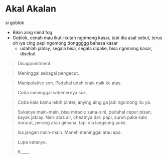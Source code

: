 # Akal Akalan
si goblok

- Bikin aing mind fog
- Goblok, cenah mau ikut-ikutan ngomong kasar, tapi dia asal sebut, terus oh iya cing papi ngomong donggggg bahasa kasar
  - udahlah jablay, segala bisa, segala dipake, bisa ngomong kasar, disebut

> Disappointment.

> Meninggal sebagai pengecut.

> Manipulative son. Padahal udah enak naik ke atas.

> Coba meninggal sebenernya sok.

> Coba kalo kamu lebih pinter, anying aing ga jadi ngomong itu ya.

> Sukanya main-main, bisa miracle sana-sini, padahal caper pisan, kayak jablay. Naik atas air, cheatnya dari papi, suruh pake kalo darurat, perang atau gimana, tapi dia langsung pake.

> Isa jangan main-main. Maneh meninggal atau apa.

> Lupa katanya.

> K____.

